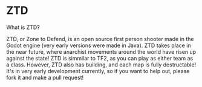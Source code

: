 # ZTD
What is ZTD?

ZTD, or Zone to Defend, is an open source first person shooter made in the Godot engine (very early versions were made in Java). ZTD takes place in the near future, where anarchist movements around the world have risen up against the state! ZTD is simmilar to TF2, as you can play as either team as a class. However, ZTD also has building, and each map is fully destructable! It's in very early development currently, so if you want to help out, please fork it and make a pull request!
